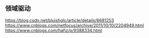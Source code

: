 
## 领域驱动
https://blog.csdn.net/bluishglc/article/details/6681253
https://www.cnblogs.com/netfocus/archive/2011/10/10/2204949.html
https://www.cnblogs.com/hafiz/p/9388334.html